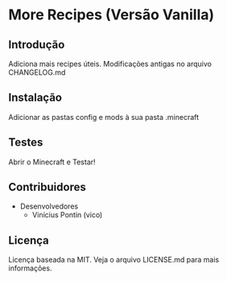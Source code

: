 More Recipes (Versão Vanilla)
==============================

## Introdução

Adiciona mais recipes úteis.
Modificações antigas no arquivo CHANGELOG.md

## Instalação

Adicionar as pastas config e mods à sua pasta .minecraft

## Testes

Abrir o Minecraft e Testar!

## Contribuidores

+ Desenvolvedores 
	* Vinícius Pontin (vico) 

## Licença

Licença baseada na MIT. Veja o arquivo LICENSE.md para mais informações.